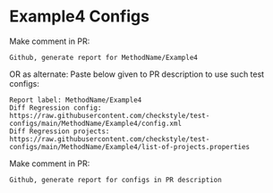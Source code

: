 # Example4 Configs
Make comment in PR:
```
Github, generate report for MethodName/Example4
```
OR as alternate:
Paste below given to PR description to use such test configs:
```
Report label: MethodName/Example4
Diff Regression config: https://raw.githubusercontent.com/checkstyle/test-configs/main/MethodName/Example4/config.xml
Diff Regression projects: https://raw.githubusercontent.com/checkstyle/test-configs/main/MethodName/Example4/list-of-projects.properties
```
Make comment in PR:
```
Github, generate report for configs in PR description
```
